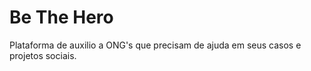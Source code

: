 # Be The Hero

Plataforma de auxilio a ONG's que precisam de ajuda em seus casos e projetos sociais. 

